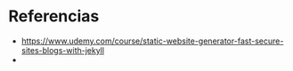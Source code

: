 # Referencias

* https://www.udemy.com/course/static-website-generator-fast-secure-sites-blogs-with-jekyll
* 